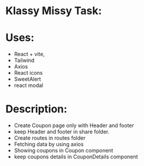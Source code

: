 # Klassy Missy Task:

# Uses:

- React + vite,
- Tailwind
- Axios
- React icons
- SweetAlert
- react modal

# Description:

- Create Coupon page only with Header and footer
- keep Header and footer in share folder.
- Create routes in routes folder
- Fetching data by using axios
- Showing coupons in Coupon component
- keep coupons details in CouponDetails component

